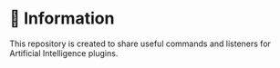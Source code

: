 # 🤖 Information

This repository is created to share useful commands and listeners for Artificial Intelligence plugins.
